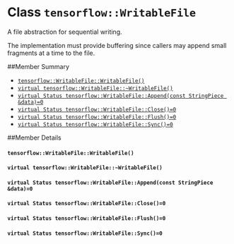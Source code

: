 # Class `tensorflow::WritableFile` <a class="md-anchor" id="AUTOGENERATED-class--tensorflow--writablefile-"></a>

A file abstraction for sequential writing.

The implementation must provide buffering since callers may append small fragments at a time to the file.

##Member Summary <a class="md-anchor" id="AUTOGENERATED-member-summary"></a>

* [`tensorflow::WritableFile::WritableFile()`](#tensorflow_WritableFile_WritableFile)
* [`virtual tensorflow::WritableFile::~WritableFile()`](#virtual_tensorflow_WritableFile_WritableFile)
* [`virtual Status tensorflow::WritableFile::Append(const StringPiece &data)=0`](#virtual_Status_tensorflow_WritableFile_Append)
* [`virtual Status tensorflow::WritableFile::Close()=0`](#virtual_Status_tensorflow_WritableFile_Close)
* [`virtual Status tensorflow::WritableFile::Flush()=0`](#virtual_Status_tensorflow_WritableFile_Flush)
* [`virtual Status tensorflow::WritableFile::Sync()=0`](#virtual_Status_tensorflow_WritableFile_Sync)

##Member Details <a class="md-anchor" id="AUTOGENERATED-member-details"></a>

#### `tensorflow::WritableFile::WritableFile()` <a class="md-anchor" id="tensorflow_WritableFile_WritableFile"></a>





#### `virtual tensorflow::WritableFile::~WritableFile()` <a class="md-anchor" id="virtual_tensorflow_WritableFile_WritableFile"></a>





#### `virtual Status tensorflow::WritableFile::Append(const StringPiece &data)=0` <a class="md-anchor" id="virtual_Status_tensorflow_WritableFile_Append"></a>





#### `virtual Status tensorflow::WritableFile::Close()=0` <a class="md-anchor" id="virtual_Status_tensorflow_WritableFile_Close"></a>





#### `virtual Status tensorflow::WritableFile::Flush()=0` <a class="md-anchor" id="virtual_Status_tensorflow_WritableFile_Flush"></a>





#### `virtual Status tensorflow::WritableFile::Sync()=0` <a class="md-anchor" id="virtual_Status_tensorflow_WritableFile_Sync"></a>




